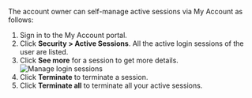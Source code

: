 
The account owner can self-manage <a :href="$withBase('/guides/users/manage-sessions/')">active sessions</a> via My Account as follows:

1. Sign in to the My Account portal.
2. Click **Security > Active Sessions**. All the active login sessions of the user are listed.
3. Click **See more** for a session to get more details.
   <img :src="$withBase('/assets/img/guides/organization/self-service/myaccount/manage-login-sessions.png')" alt="Manage login sessions">
4. Click **Terminate** to terminate a session.
5. Click **Terminate all** to terminate all your active sessions.
